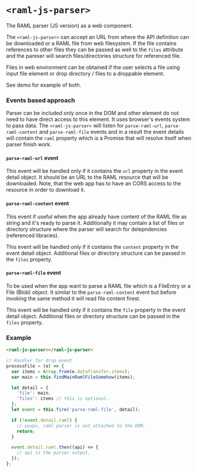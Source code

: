 # `<raml-js-parser>` 
The RAML parser (JS version) as a web component.

The `<raml-js-parser>` can accept an URL from where the API definition can be
downloaded or a RAML file from web filesystem. If the file contains references
to other files they can be passed as well to the `files` attribute and the pareser
will search files/directories structure for referenced file.

Files in web environment can be obtained if the user selects a file using
input file element or drop directory / files to a droppable element.

See demo for example of both.

### Events based approach

Parser can be included only once in the DOM and other element do not need to have
direct access to this element. It uses browser's events system to pass data.
The `<raml-js-parser>` will listen for `parse-raml-url`, `parse-raml-content`
and `parse-raml-file` events and in a result the event details will contain the
`raml` property which is a Promise that will resolve itself when parser
finish work.

#### `parse-raml-url` event
This event will be handled only if it contains the `url` property in the
event detail object. It should be an URL to the RAML resource that will be
downloaded.
Note, that the web app has to have an CORS access to the resource in order to
download it.

#### `parse-raml-content` event
This event if useful when the app already have content of the RAML file as string
and it's ready to parse it.
Additionally it may contain a list of files or directory structure where the
parser will search for delepndencies (referenced libraries).

This event will be handled only if it contains the `content` property in
the event detail object. Additional files or directory structure can be
passed in the `files` property.

#### `parse-raml-file` event
To be used when the app want to parse a RAML file which is a FileEntry or
a File (Blob) object. It similar to the `parse-raml-content` event but before
invoking the same method it will read file content firest.

This event will be handled only if it contains the `file` property in
the event detail object. Additional files or directory structure can be
passed in the `files` property.


### Example
``` html
<raml-js-parser></raml-js-parser>
```

``` javascript
// Handler for drop event
processFile = (e) => {
  var items = Array.from(e.dataTransfer.items);
  var main = this.findMainRamlFileSomehow(items);

  let detail = {
    'file': main,
    'files': items // this is optional.
  };
  let event = this.fire('parse-raml-file', detail);

  if (!event.detail.raml) {
    // uuups, raml parser is not attached to the DOM.
    return;
  }

  event.detail.raml.then((api) => {
    // api is the parser output.
  });
};
```

